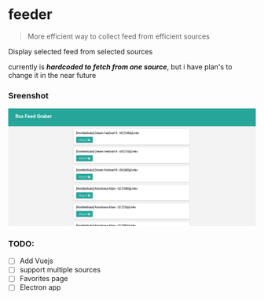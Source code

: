 # feeder
> More efficient way to collect feed from efficient sources

Display selected feed from selected sources

currently is __*hardcoded to fetch from one source*__, but i have plan's to change it in the near future 
### Sreenshot
![Image of feeder](https://github.com/mehdi-alouane/feeder/blob/master/screenshots/Screenshot-2017-10-11%20http%20127%200%200%201.png)

### TODO:
- [ ] Add Vuejs
- [ ] support multiple sources
- [ ] Favorites page
- [ ] Electron app
